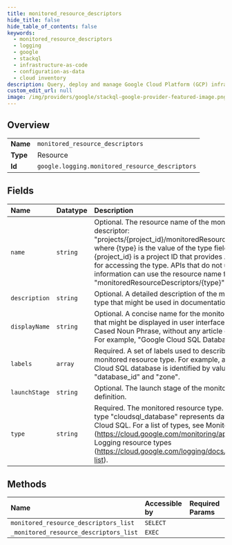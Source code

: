 ```yaml
---
title: monitored_resource_descriptors
hide_title: false
hide_table_of_contents: false
keywords:
  - monitored_resource_descriptors
  - logging
  - google    
  - stackql
  - infrastructure-as-code
  - configuration-as-data
  - cloud inventory
description: Query, deploy and manage Google Cloud Platform (GCP) infrastructure and resources using SQL
custom_edit_url: null
image: /img/providers/google/stackql-google-provider-featured-image.png
---
```

  
    

## Overview
<table><tbody>
<tr><td><b>Name</b></td><td><code>monitored_resource_descriptors</code></td></tr>
<tr><td><b>Type</b></td><td>Resource</td></tr>
<tr><td><b>Id</b></td><td><code>google.logging.monitored_resource_descriptors</code></td></tr>
</tbody></table>

## Fields
| Name | Datatype | Description |
|:-----|:---------|:------------|
| `name` | `string` | Optional. The resource name of the monitored resource descriptor: "projects/&#123;project_id&#125;/monitoredResourceDescriptors/&#123;type&#125;" where &#123;type&#125; is the value of the type field in this object and &#123;project_id&#125; is a project ID that provides API-specific context for accessing the type. APIs that do not use project information can use the resource name format "monitoredResourceDescriptors/&#123;type&#125;". |
| `description` | `string` | Optional. A detailed description of the monitored resource type that might be used in documentation. |
| `displayName` | `string` | Optional. A concise name for the monitored resource type that might be displayed in user interfaces. It should be a Title Cased Noun Phrase, without any article or other determiners. For example, "Google Cloud SQL Database". |
| `labels` | `array` | Required. A set of labels used to describe instances of this monitored resource type. For example, an individual Google Cloud SQL database is identified by values for the labels "database_id" and "zone". |
| `launchStage` | `string` | Optional. The launch stage of the monitored resource definition. |
| `type` | `string` | Required. The monitored resource type. For example, the type "cloudsql_database" represents databases in Google Cloud SQL. For a list of types, see Monitoring resource types (https://cloud.google.com/monitoring/api/resources) and Logging resource types (https://cloud.google.com/logging/docs/api/v2/resource-list). |
## Methods
| Name | Accessible by | Required Params |
|:-----|:--------------|:----------------|
| `monitored_resource_descriptors_list` | `SELECT` |  |
| `_monitored_resource_descriptors_list` | `EXEC` |  |
